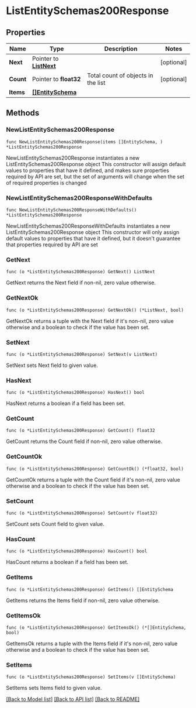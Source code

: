 # ListEntitySchemas200Response

## Properties

Name | Type | Description | Notes
------------ | ------------- | ------------- | -------------
**Next** | Pointer to [**ListNext**](ListNext.md) |  | [optional] 
**Count** | Pointer to **float32** | Total count of objects in the list | [optional] 
**Items** | [**[]EntitySchema**](EntitySchema.md) |  | 

## Methods

### NewListEntitySchemas200Response

`func NewListEntitySchemas200Response(items []EntitySchema, ) *ListEntitySchemas200Response`

NewListEntitySchemas200Response instantiates a new ListEntitySchemas200Response object
This constructor will assign default values to properties that have it defined,
and makes sure properties required by API are set, but the set of arguments
will change when the set of required properties is changed

### NewListEntitySchemas200ResponseWithDefaults

`func NewListEntitySchemas200ResponseWithDefaults() *ListEntitySchemas200Response`

NewListEntitySchemas200ResponseWithDefaults instantiates a new ListEntitySchemas200Response object
This constructor will only assign default values to properties that have it defined,
but it doesn't guarantee that properties required by API are set

### GetNext

`func (o *ListEntitySchemas200Response) GetNext() ListNext`

GetNext returns the Next field if non-nil, zero value otherwise.

### GetNextOk

`func (o *ListEntitySchemas200Response) GetNextOk() (*ListNext, bool)`

GetNextOk returns a tuple with the Next field if it's non-nil, zero value otherwise
and a boolean to check if the value has been set.

### SetNext

`func (o *ListEntitySchemas200Response) SetNext(v ListNext)`

SetNext sets Next field to given value.

### HasNext

`func (o *ListEntitySchemas200Response) HasNext() bool`

HasNext returns a boolean if a field has been set.

### GetCount

`func (o *ListEntitySchemas200Response) GetCount() float32`

GetCount returns the Count field if non-nil, zero value otherwise.

### GetCountOk

`func (o *ListEntitySchemas200Response) GetCountOk() (*float32, bool)`

GetCountOk returns a tuple with the Count field if it's non-nil, zero value otherwise
and a boolean to check if the value has been set.

### SetCount

`func (o *ListEntitySchemas200Response) SetCount(v float32)`

SetCount sets Count field to given value.

### HasCount

`func (o *ListEntitySchemas200Response) HasCount() bool`

HasCount returns a boolean if a field has been set.

### GetItems

`func (o *ListEntitySchemas200Response) GetItems() []EntitySchema`

GetItems returns the Items field if non-nil, zero value otherwise.

### GetItemsOk

`func (o *ListEntitySchemas200Response) GetItemsOk() (*[]EntitySchema, bool)`

GetItemsOk returns a tuple with the Items field if it's non-nil, zero value otherwise
and a boolean to check if the value has been set.

### SetItems

`func (o *ListEntitySchemas200Response) SetItems(v []EntitySchema)`

SetItems sets Items field to given value.



[[Back to Model list]](../README.md#documentation-for-models) [[Back to API list]](../README.md#documentation-for-api-endpoints) [[Back to README]](../README.md)


